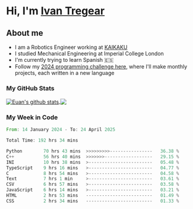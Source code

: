 # Hi, I'm [Ivan Tregear](https://www.linkedin.com/in/ivantregear/)

## About me

* I am a Robotics Engineer working at [KAIKAKU](https://github.com/KAIKAKU-AI)
* I studied Mechanical Engineering at Imperial College London
* I'm currently trying to learn Spanish :es:
* Follow my [2024 programming challenge here](https://github.com/ITregear?tab=repositories), where I'll make monthly projects, each written in a new language


### My GitHub Stats

<a href="#my-github-stats">
  <img align="center" src="https://github-readme-stats.vercel.app/api?username=itregear&count_private=true&show_icons=true&include_all_commits=true&theme=material-palenight" alt="Euan's github stats" />
</a>

<a href="#my-github-stats">
  <img align="center" src="https://github-readme-stats.vercel.app/api/top-langs/?username=itregear&layout=compact&theme=material-palenight" />
</a>

### My Week in Code
<!--START_SECTION:waka-->

```rust
From: 14 January 2024 - To: 24 April 2025

Total Time: 192 hrs 34 mins

Python        70 hrs 43 mins  >>>>>>>>>----------------   36.38 %
C++           56 hrs 40 mins  >>>>>>>------------------   29.15 %
INI           10 hrs 38 mins  >------------------------   05.48 %
TypeScript    9 hrs 16 mins   >------------------------   04.77 %
C             8 hrs 54 mins   >------------------------   04.58 %
Text          7 hrs 1 min     >------------------------   03.61 %
CSV           6 hrs 57 mins   >------------------------   03.58 %
JavaScript    6 hrs 14 mins   >------------------------   03.21 %
HTML          2 hrs 53 mins   -------------------------   01.49 %
CSS           2 hrs 34 mins   -------------------------   01.33 %
```

<!--END_SECTION:waka-->
